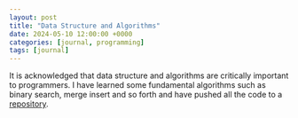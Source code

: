 ```yaml
---
layout: post
title: "Data Structure and Algorithms"
date: 2024-05-10 12:00:00 +0000
categories: [journal, programming]
tags: [journal]
---
```


It is acknowledged that data structure and algorithms are critically important to programmers. I have learned some fundamental algorithms such as binary search, merge insert and so forth and have pushed all the code to a [repository](https://github.com/NicholasRabbit/Data-Structure-and-Algorithm). 